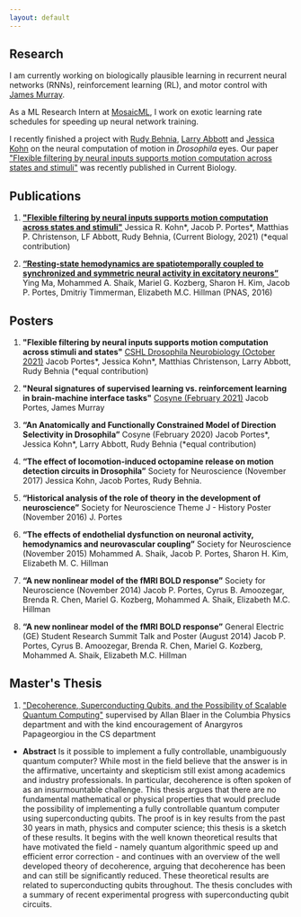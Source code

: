 ```yaml
---
layout: default
---
```


## Research

I am currently working on biologically plausible learning in recurrent neural networks (RNNs), reinforcement learning (RL), and motor control with [James Murray](https://murraylab.uoregon.edu/).

As a ML Research Intern at [MosaicML](https://mosaicml.com), I work on exotic learning rate schedules for speeding up neural network training.

I recently finished a project with [Rudy Behnia](http://behnialab.neuroscience.columbia.edu/), [Larry Abbott](https://zuckermaninstitute.columbia.edu/larry-f-abbott-phd) and [Jessica Kohn](http://behnialab.neuroscience.columbia.edu/people/) on the neural computation of motion in *Drosophila* eyes. Our paper ["Flexible filtering by neural inputs supports motion computation across states and stimuli"](https://www.sciencedirect.com/science/article/pii/S0960982221013178) was recently published in Current Biology.

## Publications

1. [**"Flexible filtering by neural inputs supports motion computation across states and stimuli"**](https://www.sciencedirect.com/science/article/pii/S0960982221013178) Jessica R. Kohn\*, Jacob P. Portes\*, Matthias P. Christenson, LF Abbott, Rudy Behnia, (Current Biology, 2021) (\*equal contribution)

2. [**“Resting-state hemodynamics are spatiotemporally coupled to synchronized and symmetric neural activity in excitatory neurons”**](https://www.pnas.org/content/113/52/E8463/) Ying Ma, Mohammed A. Shaik, Mariel G. Kozberg, Sharon H. Kim, Jacob P. Portes, Dmitriy Timmerman, Elizabeth M.C. Hillman (PNAS, 2016)


## Posters

1. **"Flexible filtering by neural inputs supports motion computation across stimuli and states"** [CSHL Drosophila Neurobiology (October 2021)](https://meetings.cshl.edu/posters/dros21/virtualposters.aspx) Jacob Portes\*, Jessica Kohn\*, Matthias Christenson, Larry Abbott, Rudy Behnia (*equal contribution)

2. **"Neural signatures of supervised learning vs. reinforcement learning in brain-machine interface tasks"** [Cosyne (February 2021)](http://www.cosyne.org/c/index.php?title=Cosyne2021_Program) Jacob Portes, James Murray

3.	**“An Anatomically and Functionally Constrained Model of Direction Selectivity in Drosophila”** Cosyne (February 2020) Jacob Portes\*, Jessica Kohn\*, Larry Abbott, Rudy Behnia (*equal contribution)

4.	**“The effect of locomotion-induced octopamine release on motion detection circuits in Drosophila”** Society for Neuroscience (November 2017) Jessica Kohn, Jacob Portes, Rudy Behnia.

5.	**“Historical analysis of the role of theory in the development of neuroscience”** Society for Neuroscience Theme J - History Poster (November 2016) J. Portes

6.	**“The effects of endothelial dysfunction on neuronal activity, hemodynamics and neurovascular coupling”** Society for Neuroscience (November 2015) Mohammed A. Shaik, Jacob P. Portes, Sharon H. Kim, Elizabeth M. C. Hillman

7.	**“A new nonlinear model of the fMRI BOLD response”** Society for Neuroscience (November 2014) Jacob P. Portes, Cyrus B. Amoozegar, Brenda R. Chen, Mariel G. Kozberg, Mohammed A. Shaik, Elizabeth M.C. Hillman

8.	**“A new nonlinear model of the fMRI BOLD response”** General Electric (GE) Student Research Summit Talk and Poster (August 2014) Jacob P. Portes, Cyrus B. Amoozegar, Brenda R. Chen, Mariel G. Kozberg, Mohammed A. Shaik, Elizabeth M.C. Hillman

## Master's Thesis

1. ["Decoherence, Superconducting Qubits, and the Possibility of Scalable Quantum Computing"](/files/decoherence-superconducting-qubitsWEBv2.pdf) supervised by Allan Blaer in the Columbia Physics department and with the kind encouragement of Anargyros Papageorgiou in the CS department
  * **Abstract** Is it possible to implement a fully controllable, unambiguously quantum computer? While most in the field believe that the answer is in the affirmative, uncertainty and skepticism still exist among academics and industry professionals. In particular, decoherence is often spoken of as an insurmountable challenge. This thesis argues that there are no fundamental mathematical or physical properties that would preclude the possibility of implementing a fully controllable quantum computer using superconducting qubits. The proof is in key results from the past 30 years in math, physics and computer science; this thesis is a sketch of these results. It begins with the well known theoretical results that have motivated the field - namely quantum algorithmic speed up and efficient error correction - and continues with an overview of the well developed theory of decoherence, arguing that decoherence has been and can still be significantly reduced. These theoretical results are related to superconducting qubits throughout. The thesis concludes with a summary of recent experimental progress with superconducting qubit circuits.
